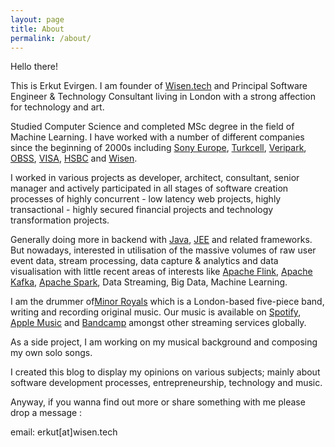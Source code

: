 ```yaml
---
layout: page
title: About
permalink: /about/
---
```

Hello there!

This is Erkut Evirgen. I am founder of  <a href="http://www.wisen.tech/" target="_blank">Wisen.tech</a> and Principal Software Engineer & Technology Consultant living in London with a strong affection for technology and art.

Studied Computer Science and completed MSc degree in the field of Machine Learning. I have worked with a number of different companies since the beginning of 2000s including <a href="https://www.sony.co.uk/" target="_blank">Sony Europe</a>,
<a href="https://www.turkcell.com/" target="_blank">Turkcell</a>, <a href="https://www.veripark.com/" target="_blank">Veripark</a>,
<a href="https://www.obss.co/" target="_blank">OBSS</a>, <a href="https://www.visa.com/" target="_blank">VISA</a>, <a href="https://www.hsbc.co.uk/" target="_blank">HSBC</a> and <a href="http://www.wisen.tech/" target="_blank">Wisen</a>.

I worked in various projects as developer, architect, consultant, senior manager and
actively participated in all stages of software creation processes of highly concurrent - low latency web projects,
highly transactional - highly secured financial projects and technology transformation projects.

Generally doing more in backend with <a href="http://www.oracle.com/technetwork/java/index.html" target="_blank">Java</a>, <a href="http://www.oracle.com/technetwork/java/javaee/overview/index.html" target="_blank">JEE</a> and related frameworks.
But nowadays, interested in utilisation of the massive volumes of raw user event data, stream processing, data capture & analytics and data visualisation with little recent areas of interests like <a href='https://flink.apache.org/' target="_blank">Apache Flink</a>, <a href='https://kafka.apache.org/' target="_blank">Apache Kafka</a>,
<a href='https://spark.apache.org/' target="_blank">Apache Spark</a>, Data Streaming, Big Data, Machine Learning.


I am the drummer of<a href='https://www.minorroyals.com/' target="_blank">Minor Royals</a> which is a London-based five-piece band, writing and recording original music.
Our music is available on <a href='https://open.spotify.com/artist/2Zp22W2Qoa1ulHsp5QoGtg' target="_blank">Spotify</a>, <a href='https://music.apple.com/gb/artist/minor-royals/1498464032' target="_blank">Apple Music</a> and <a href='https://minorroyals.bandcamp.com/releases' target="_blank">Bandcamp</a> amongst other streaming services globally.

As a side project, I am working on my musical background and composing my own solo songs.

I created this blog to display my opinions on various subjects; mainly about software development processes, entrepreneurship, technology and music.

Anyway, if you wanna find out more or share something with me please drop a message :

email: erkut[at]wisen.tech
